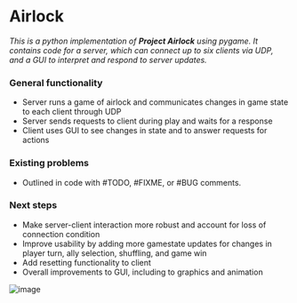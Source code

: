 # Airlock
*This is a python implementation of **Project Airlock** using pygame. It contains code for a server, which can connect up to six clients via UDP, and a GUI to interpret and respond to server updates.*

### General functionality
- Server runs a game of airlock and communicates changes in game state to each client through UDP
- Server sends requests to client during play and waits for a response
- Client uses GUI to see changes in state and to answer requests for actions

### Existing problems
- Outlined in code with #TODO, #FIXME, or #BUG comments.

### Next steps
- Make server-client interaction more robust and account for loss of connection condition
- Improve usability by adding more gamestate updates for changes in player turn, ally selection, shuffling, and game win
- Add resetting functionality to client
- Overall improvements to GUI, including to graphics and animation

![image](https://user-images.githubusercontent.com/22649301/40291431-0cac2eb2-5c93-11e8-8fc0-d0cce5154761.png)
